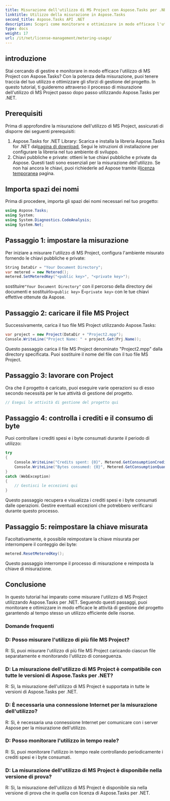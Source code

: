 ```yaml
---
title: Misurazione dell'utilizzo di MS Project con Aspose.Tasks per .NET
linktitle: Utilizzo della misurazione in Aspose.Tasks
second_title: Aspose.Tasks API .NET
description: Scopri come monitorare e ottimizzare in modo efficace l'utilizzo di MS Project con Aspose.Tasks per .NET. Guida passo passo per una gestione efficiente dei progetti.
type: docs
weight: 17
url: /it/net/license-management/metering-usage/
---
```

## introduzione
Stai cercando di gestire e monitorare in modo efficace l'utilizzo di MS Project con Aspose.Tasks? Con la potenza della misurazione, puoi tenere traccia del tuo utilizzo e ottimizzare gli sforzi di gestione del progetto. In questo tutorial, ti guideremo attraverso il processo di misurazione dell'utilizzo di MS Project passo dopo passo utilizzando Aspose.Tasks per .NET.
## Prerequisiti
Prima di approfondire la misurazione dell'utilizzo di MS Project, assicurati di disporre dei seguenti prerequisiti:
1.  Aspose.Tasks for .NET Library: Scarica e installa la libreria Aspose.Tasks for .NET dal[pagina di download](https://releases.aspose.com/tasks/net/), Segui le istruzioni di installazione per configurare la libreria nel tuo ambiente di sviluppo.
2.  Chiavi pubbliche e private: ottieni le tue chiavi pubbliche e private da Aspose. Questi tasti sono essenziali per la misurazione dell'utilizzo. Se non hai ancora le chiavi, puoi richiederle ad Aspose tramite il[licenza temporanea](https://purchase.aspose.com/temporary-license/) pagina.

## Importa spazi dei nomi
Prima di procedere, importa gli spazi dei nomi necessari nel tuo progetto:
```csharp
using Aspose.Tasks;
using System;
using System.Diagnostics.CodeAnalysis;
using System.Net;

```
## Passaggio 1: impostare la misurazione
Per iniziare a misurare l'utilizzo di MS Project, configura l'ambiente misurato fornendo le chiavi pubbliche e private:
```csharp
String DataDir = "Your Document Directory";
var metered = new Metered();
metered.SetMeteredKey("<public key>", "<private key>");
```
 sostituire`"Your Document Directory"` con il percorso della directory dei documenti e sostituirlo`<public key>` E`<private key>` con le tue chiavi effettive ottenute da Aspose.
## Passaggio 2: caricare il file MS Project
Successivamente, carica il tuo file MS Project utilizzando Aspose.Tasks:
```csharp
var project = new Project(DataDir + "Project2.mpp");
Console.WriteLine("Project Name: " + project.Get(Prj.Name));
```
Questo passaggio carica il file MS Project denominato "Project2.mpp" dalla directory specificata. Puoi sostituire il nome del file con il tuo file MS Project.
## Passaggio 3: lavorare con Project
Ora che il progetto è caricato, puoi eseguire varie operazioni su di esso secondo necessità per le tue attività di gestione del progetto.
```csharp
// Esegui le attività di gestione del progetto qui
```
## Passaggio 4: controlla i crediti e il consumo di byte
Puoi controllare i crediti spesi e i byte consumati durante il periodo di utilizzo:
```csharp
try
{
    Console.WriteLine("Credits spent: {0}", Metered.GetConsumptionCredit());
    Console.WriteLine("Bytes consumed: {0}", Metered.GetConsumptionQuantity());
}
catch (WebException)
{
    // Gestisci le eccezioni qui
}
```
Questo passaggio recupera e visualizza i crediti spesi e i byte consumati dalle operazioni. Gestire eventuali eccezioni che potrebbero verificarsi durante questo processo.
## Passaggio 5: reimpostare la chiave misurata
Facoltativamente, è possibile reimpostare la chiave misurata per interrompere il conteggio dei byte:
```csharp
metered.ResetMeteredKey();
```
Questo passaggio interrompe il processo di misurazione e reimposta la chiave di misurazione.

## Conclusione
In questo tutorial hai imparato come misurare l'utilizzo di MS Project utilizzando Aspose.Tasks per .NET. Seguendo questi passaggi, puoi monitorare e ottimizzare in modo efficace le attività di gestione del progetto garantendo al tempo stesso un utilizzo efficiente delle risorse.
### Domande frequenti
### D: Posso misurare l'utilizzo di più file MS Project?
R: Sì, puoi misurare l'utilizzo di più file MS Project caricando ciascun file separatamente e monitorando l'utilizzo di conseguenza.
### D: La misurazione dell'utilizzo di MS Project è compatibile con tutte le versioni di Aspose.Tasks per .NET?
R: Sì, la misurazione dell'utilizzo di MS Project è supportata in tutte le versioni di Aspose.Tasks per .NET.
### D: È necessaria una connessione Internet per la misurazione dell'utilizzo?
R: Sì, è necessaria una connessione Internet per comunicare con i server Aspose per la misurazione dell'utilizzo.
### D: Posso monitorare l'utilizzo in tempo reale?
R: Sì, puoi monitorare l'utilizzo in tempo reale controllando periodicamente i crediti spesi e i byte consumati.
### D: La misurazione dell'utilizzo di MS Project è disponibile nella versione di prova?
R: Sì, la misurazione dell'utilizzo di MS Project è disponibile sia nella versione di prova che in quella con licenza di Aspose.Tasks per .NET.